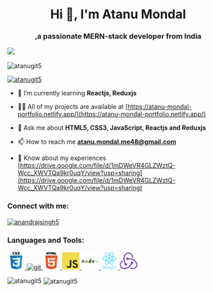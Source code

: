 
 <h1 align="center">Hi 👋, I'm Atanu Mondal<h3 align="center">,a passionate MERN-stack developer from India</h3></h1>

<img height="500px" src="https://r7q6w9z6.rocketcdn.me/career/wp-content/uploads/2020/03/hello.gif">

<p align="left"> <img src="https://komarev.com/ghpvc/?username=atanugit5&label=Profile%20views&color=0e75b6&style=flat" alt="atanugit5" /> </p>
<p align="left"> <a href="https://github.com/ryo-ma/github-profile-trophy"><img src="https://github-profile-trophy.vercel.app/?username=atanugit5" alt="atanugit5" /></a> </p>

- 🌱 I’m currently learning **Reactjs, Reduxjs**

- 👨‍💻 All of my projects are available at [https://atanu-mondal-portfolio.netlify.app/](https://atanu-mondal-portfolio.netlify.app/)

- 💬 Ask me about **HTML5, CSS3, JavaScript, Reactjs and Reduxjs**

- 📫 How to reach me **atanu.mondal.me48@gmail.com**

- 📄 Know about my experiences [https://drive.google.com/file/d/1mDWeVR4GLZWztQ-Wcc_XWVTQa9kr0uqY/view?usp=sharing](https://drive.google.com/file/d/1mDWeVR4GLZWztQ-Wcc_XWVTQa9kr0uqY/view?usp=sharing)

<h3 align="left">Connect with me:</h3>
<p align="left">
<a href="https://www.linkedin.com/in/atanumondal5344/" target="blank"><img align="center" src="https://raw.githubusercontent.com/rahuldkjain/github-profile-readme-generator/master/src/images/icons/Social/linked-in-alt.svg" alt="anandrajsingh5" height="30" width="40" /></a>
<!-- <a href="https://fb.com/singhanand.rajput.7" target="blank"><img align="center" src="https://raw.githubusercontent.com/rahuldkjain/github-profile-readme-generator/master/src/images/icons/Social/facebook.svg" alt="singhanand.rajput.7" height="30" width="40" /></a>
<a href="https://www.hackerrank.com/anandrajsingh256" target="blank"><img align="center" src="https://raw.githubusercontent.com/rahuldkjain/github-profile-readme-generator/master/src/images/icons/Social/hackerrank.svg" alt="anandrajsingh256" height="30" width="40" /></a>
<a href="https://www.leetcode.com/anandrajsingh05" target="blank"><img align="center" src="https://raw.githubusercontent.com/rahuldkjain/github-profile-readme-generator/master/src/images/icons/Social/leet-code.svg" alt="anandrajsingh05" height="30" width="40" /></a> -->
</p>

<h3 align="left">Languages and Tools:</h3>
<p align="left"> <a href="https://www.w3schools.com/css/" target="_blank" rel="noreferrer"> <img src="https://raw.githubusercontent.com/devicons/devicon/master/icons/css3/css3-original-wordmark.svg" alt="css3" width="40" height="40"/> </a> <a href="https://git-scm.com/" target="_blank" rel="noreferrer"> <img src="https://www.vectorlogo.zone/logos/git-scm/git-scm-icon.svg" alt="git" width="40" height="40"/> </a> <a href="https://www.w3.org/html/" target="_blank" rel="noreferrer"> <img src="https://raw.githubusercontent.com/devicons/devicon/master/icons/html5/html5-original-wordmark.svg" alt="html5" width="40" height="40"/> </a> <a href="https://developer.mozilla.org/en-US/docs/Web/JavaScript" target="_blank" rel="noreferrer"> <img src="https://raw.githubusercontent.com/devicons/devicon/master/icons/javascript/javascript-original.svg" alt="javascript" width="40" height="40"/> </a> <a href="https://nodejs.org" target="_blank" rel="noreferrer"> <img src="https://raw.githubusercontent.com/devicons/devicon/master/icons/nodejs/nodejs-original-wordmark.svg" alt="nodejs" width="40" height="40"/> </a> <a href="https://reactjs.org/" target="_blank" rel="noreferrer"> <img src="https://raw.githubusercontent.com/devicons/devicon/master/icons/react/react-original-wordmark.svg" alt="react" width="40" height="40"/> </a> <a href="https://redux.js.org" target="_blank" rel="noreferrer"> <img src="https://raw.githubusercontent.com/devicons/devicon/master/icons/redux/redux-original.svg" alt="redux" width="40" height="40"/> </a>  </p>

<p><img align="left" src="https://github-readme-stats.vercel.app/api/top-langs?username=atanugit5&show_icons=true&locale=en&layout=compact" alt="atanugit5" /></p>

<p>&nbsp;<img align="center" src="https://github-readme-stats.vercel.app/api?username=atanugit5&show_icons=true&locale=en" alt="atanugit5" /></p>

<!-- <p><img align="center" src="https://github-readme-streak-stats.herokuapp.com/?user=atanugit5&" alt="anandrajsingh05" /></p> -->
